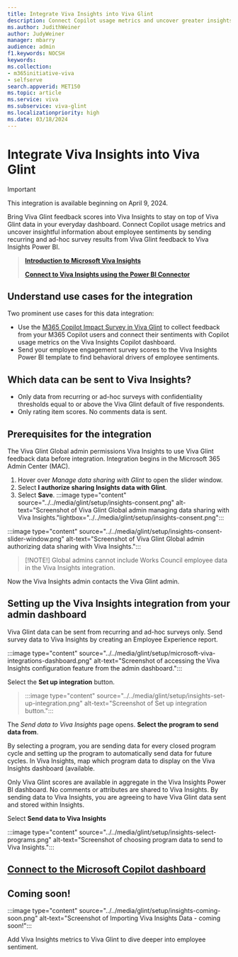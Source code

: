 ```yaml
---
title: Integrate Viva Insights into Viva Glint
description: Connect Copilot usage metrics and uncover greater insights about employee sentiments by sending Viva Glint feedback survey results to Viva Insights Power BI.
ms.author: JudithWeiner
author: JudyWeiner
manager: mbarry
audience: admin
f1.keywords: NOCSH
keywords: 
ms.collection:  
- m365initiative-viva
- selfserve 
search.appverid: MET150 
ms.topic: article
ms.service: viva
ms.subservice: viva-glint
ms.localizationpriority: high
ms.date: 03/18/2024
---
```


# Integrate Viva Insights into Viva Glint

>[!IMPORTANT]
>This integration is available beginning on April 9, 2024.

Bring Viva Glint feedback scores into Viva Insights to stay on top of Viva Glint data in your everyday dashboard. Connect Copilot usage metrics and uncover insightful information about employee sentiments by sending recurring and ad-hoc survey results from Viva Glint feedback to Viva Insights Power BI.
>[**Introduction to Microsoft Viva Insights**](https://learn.microsoft.com/viva/insights/introduction)
>
>[**Connect to Viva Insights using the Power BI Connector**](https://learn.microsoft.com/viva/insights/advanced/analyst/power-bi-connector)

## Understand use cases for the integration

Two prominent use cases for this data integration:  

- Use the [M365 Copilot Impact Survey in Viva Glint](https://go.microsoft.com/fwlink/?linkid=2261039) to collect feedback from your M365 Copilot users and connect their sentiments with Copilot usage metrics on the Viva Insights Copilot dashboard.  
- Send your employee engagement survey scores to the Viva Insights Power BI template to find behavioral drivers of employee sentiments.

## Which data can be sent to Viva Insights?

 - Only data from recurring or ad-hoc surveys with confidentiality thresholds equal to or above the Viva Glint default of five respondents.
 - Only rating item scores. No comments data is sent.

## Prerequisites for the integration

The Viva Glint Global admin permissions Viva Insights to use Viva Glint feedback data before integration. Integration begins in the Microsoft 365 Admin Center (MAC).

1. Hover over *Manage data sharing with Glint* to open the slider window.
1. Select **I authorize sharing Insights data with Glint**.
2. Select **Save**.
:::image type="content" source="../../media/glint/setup/insights-consent.png" alt-text="Screenshot of Viva Glint Global admin managing data sharing with Viva Insights."lightbox="../../media/glint/setup/insights-consent.png":::
 
:::image type="content" source="../../media/glint/setup/insights-consent-slider-window.png" alt-text="Screenshot of Viva Glint Global admin authorizing data sharing with Viva Insights.":::

>[!NOTE!]
>Global admins cannot include Works Council employee data in the Viva Insights integration.

Now the Viva Insights admin contacts the Viva Glint admin.

## Setting up the Viva Insights integration from your admin dashboard

Viva Glint data can be sent from recurring and ad-hoc surveys only. Send survey data to Viva Insights by creating an Employee Experience report. 

:::image type="content" source="../../media/glint/setup/microsoft-viva-integrations-dashboard.png" alt-text="Screenshot of accessing the Viva Insights configuration feature from the admin dashboard.":::

Select the **Set up integration** button. 

> :::image type="content" source="../../media/glint/setup/insights-set-up-integration.png" alt-text="Screenshot of Set up integration button.":::

The *Send data to Viva Insights* page opens. **Select the program to send data from**.

By selecting a program, you are sending data for every closed program cycle and setting up the program to automatically send data for future cycles. In Viva Insights, map which program data to display on the Viva Insights dashboard (available.

Only Viva Glint scores are available in aggregate in the Viva Insights Power BI dashboard. No comments or attributes are shared to Viva Insights. By sending data to Viva Insights, you are agreeing to have Viva Glint data sent and stored within Insights.

Select **Send data to Viva Insights**

:::image type="content" source="../../media/glint/setup/insights-select-programs.png" alt-text="Screenshot of choosing program data to send to Viva Insights.":::

## [Connect to the Microsoft Copilot dashboard](https://learn.microsoft.com/en-us/viva/insights/org-team-insights/copilot-dashboard)


## Coming soon! 

:::image type="content" source="../../media/glint/setup/insights-coming-soon.png" alt-text="Screenshot of Importing Viva Insights Data - coming soon!":::

Add Viva Insights metrics to Viva Glint to dive deeper into employee sentiment.

